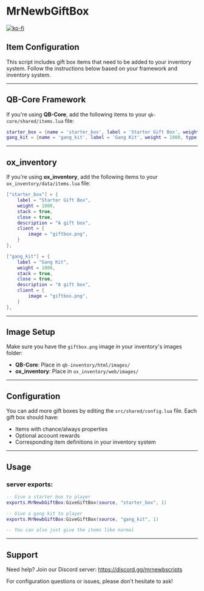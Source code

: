 # MrNewbGiftBox
[![ko-fi](https://ko-fi.com/img/githubbutton_sm.svg)](https://ko-fi.com/R5R76BIM9)

## Item Configuration

This script includes gift box items that need to be added to your inventory system. Follow the instructions below based on your framework and inventory system.

---

## QB-Core Framework

If you're using **QB-Core**, add the following items to your `qb-core/shared/items.lua` file:

```lua
starter_box = {name = 'starter_box', label = 'Starter Gift Box', weight = 1000, type = 'item', image = 'giftbox.png', unique = false, useable = true, shouldClose = true, description = 'A gift box'},
gang_kit = {name = 'gang_kit', label = 'Gang Kit', weight = 1000, type = 'item', image = 'giftbox.png', unique = false, useable = true, shouldClose = true, description = 'A gift box'},
```

---

## ox_inventory

If you're using **ox_inventory**, add the following items to your `ox_inventory/data/items.lua` file:

```lua
["starter_box"] = {
    label = "Starter Gift Box",
    weight = 1000,
    stack = true,
    close = true,
    description = "A gift box",
    client = {
        image = "giftbox.png",
    }
},

["gang_kit"] = {
    label = "Gang Kit",
    weight = 1000,
    stack = true,
    close = true,
    description = "A gift box",
    client = {
        image = "giftbox.png",
    }
},
```

---

## Image Setup

Make sure you have the `giftbox.png` image in your inventory's images folder:
- **QB-Core**: Place in `qb-inventory/html/images/`
- **ox_inventory**: Place in `ox_inventory/web/images/`

---

## Configuration

You can add more gift boxes by editing the `src/shared/config.lua` file. Each gift box should have:
- Items with chance/always properties
- Optional account rewards
- Corresponding item definitions in your inventory system

---

## Usage

### server exports:
```lua
-- Give a starter box to player
exports.MrNewbGiftBox:GiveGiftBox(source, "starter_box", 1)

-- Give a gang kit to player  
exports.MrNewbGiftBox:GiveGiftBox(source, "gang_kit", 1)

-- You can also just give the items like normal
```
---

## Support

Need help? Join our Discord server: https://discord.gg/mrnewbscripts

For configuration questions or issues, please don't hesitate to ask!
